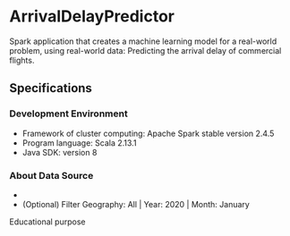 # ArrivalDelayPredictor
Spark application that creates a machine learning model for a real-world problem, using real-world data: Predicting the arrival delay of commercial flights.

## Specifications
### Development Environment
* Framework of cluster computing: Apache Spark stable version 2.4.5
* Program language: Scala 2.13.1
* Java SDK: version 8

### About Data Source
* [Data source]: https://www.transtats.bts.gov/Fields.asp?Table_ID=236
* (Optional) Filter Geography: All | Year: 2020 | Month: January

Educational purpose